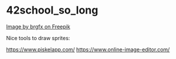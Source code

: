# 42school_so_long
<a href="https://www.freepik.com/free-vector/garden-template-element-game_2188412.htm">Image by brgfx on Freepik</a>

Nice tools to draw sprites:

https://www.piskelapp.com/
https://www.online-image-editor.com/